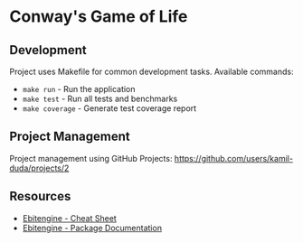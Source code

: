# Conway's Game of Life

## Development

Project uses Makefile for common development tasks.
Available commands:

- `make run` - Run the application
- `make test` - Run all tests and benchmarks
- `make coverage` - Generate test coverage report

## Project Management

Project management using GitHub Projects: https://github.com/users/kamil-duda/projects/2

## Resources

- [Ebitengine - Cheat Sheet](https://ebitengine.org/en/documents/cheatsheet.html)
- [Ebitengine - Package Documentation](https://pkg.go.dev/github.com/hajimehoshi/ebiten/v2)
